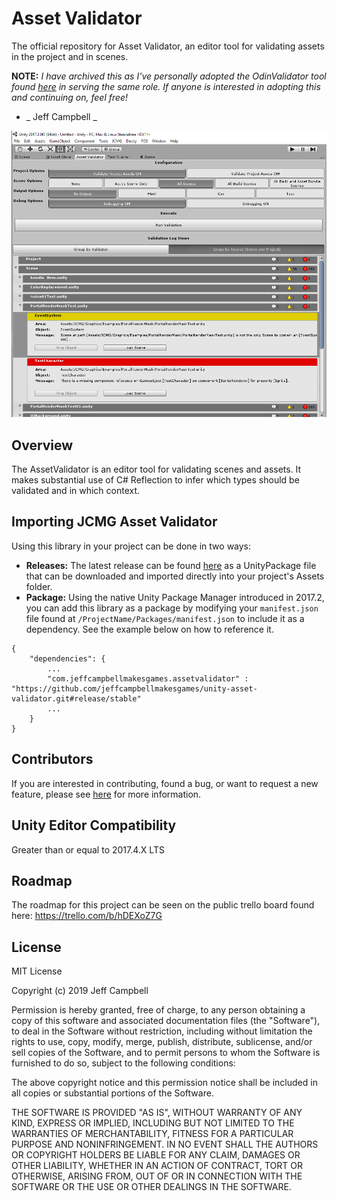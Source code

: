 
# Asset Validator
The official repository for Asset Validator, an editor tool for validating assets in the project and in scenes.

**NOTE:** _I have archived this as I've personally adopted the OdinValidator tool found [here](https://odininspector.com/odin-project-validator) in serving the same role. If anyone is interested in adopting this and continuing on, feel free!_ 

- _ Jeff Campbell _

![alt text](Documentation/AssetValidatorEditorWindow.png "Editor Window")

## Overview
The AssetValidator is an editor tool for validating scenes and assets. It makes substantial use of C# Reflection to infer which types should be validated and in which context.

## Importing JCMG Asset Validator
Using this library in your project can be done in two ways:
* **Releases:** The latest release can be found [here](https://github.com/jeffcampbellmakesgames/unity-asset-validator/releases) as a UnityPackage file that can be downloaded and imported directly into your project's Assets folder.
* **Package:** Using the native Unity Package Manager introduced in 2017.2, you can add this library as a package by modifying your `manifest.json` file found at `/ProjectName/Packages/manifest.json` to include it as a dependency. See the example below on how to reference it.

```
{
    "dependencies": {
        ...
        "com.jeffcampbellmakesgames.assetvalidator" : "https://github.com/jeffcampbellmakesgames/unity-asset-validator.git#release/stable"
        ...
    }
}
```

## Contributors
If you are interested in contributing, found a bug, or want to request a new feature, please see [here](./contributors.md) for more information.

## Unity Editor Compatibility
Greater than or equal to 2017.4.X LTS

## Roadmap
The roadmap for this project can be seen on the public trello board found here: https://trello.com/b/hDEXoZ7G

## License
MIT License

Copyright (c) 2019 Jeff Campbell

Permission is hereby granted, free of charge, to any person obtaining a copy
of this software and associated documentation files (the "Software"), to deal
in the Software without restriction, including without limitation the rights
to use, copy, modify, merge, publish, distribute, sublicense, and/or sell
copies of the Software, and to permit persons to whom the Software is
furnished to do so, subject to the following conditions:

The above copyright notice and this permission notice shall be included in all
copies or substantial portions of the Software.

THE SOFTWARE IS PROVIDED "AS IS", WITHOUT WARRANTY OF ANY KIND, EXPRESS OR
IMPLIED, INCLUDING BUT NOT LIMITED TO THE WARRANTIES OF MERCHANTABILITY,
FITNESS FOR A PARTICULAR PURPOSE AND NONINFRINGEMENT. IN NO EVENT SHALL THE
AUTHORS OR COPYRIGHT HOLDERS BE LIABLE FOR ANY CLAIM, DAMAGES OR OTHER
LIABILITY, WHETHER IN AN ACTION OF CONTRACT, TORT OR OTHERWISE, ARISING FROM,
OUT OF OR IN CONNECTION WITH THE SOFTWARE OR THE USE OR OTHER DEALINGS IN THE
SOFTWARE.

